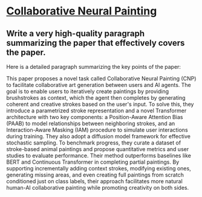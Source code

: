 # [Collaborative Neural Painting](https://arxiv.org/abs/2312.01800)

## Write a very high-quality paragraph summarizing the paper that effectively covers the paper.

 Here is a detailed paragraph summarizing the key points of the paper:

This paper proposes a novel task called Collaborative Neural Painting (CNP) to facilitate collaborative art generation between users and AI agents. The goal is to enable users to iteratively create paintings by providing brushstrokes as context, which the agent then completes by generating coherent and creative strokes based on the user's input. To solve this, they introduce a parametrized stroke representation and a novel Transformer architecture with two key components: a Position-Aware Attention Bias (PAAB) to model relationships between neighboring strokes, and an Interaction-Aware Masking (IAM) procedure to simulate user interactions during training. They also adopt a diffusion model framework for effective stochastic sampling. To benchmark progress, they curate a dataset of stroke-based animal paintings and propose quantitative metrics and user studies to evaluate performance. Their method outperforms baselines like BERT and Continuous Transformer in completing partial paintings. By supporting incrementally adding context strokes, modifying existing ones, generating missing areas, and even creating full paintings from scratch conditioned just on class labels, their approach facilitates more natural human-AI collaborative painting while promoting creativity on both sides.
